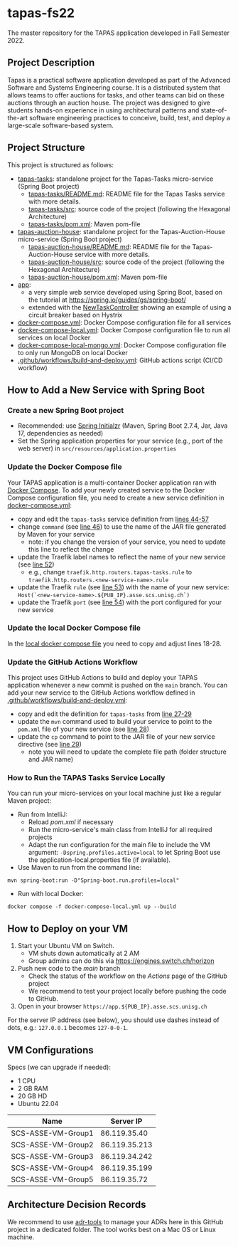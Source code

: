 # tapas-fs22
The master repository for the TAPAS application developed in Fall Semester 2022.

## Project Description
Tapas is a practical software application developed as part of the Advanced Software and Systems Engineering course. It is a distributed system that allows teams to offer auctions for tasks, and other teams can bid on these auctions through an auction house. The project was designed to give students hands-on experience in using architectural patterns and state-of-the-art software engineering practices to conceive, build, test, and deploy a large-scale software-based system.

## Project Structure
This project is structured as follows:
* [tapas-tasks](tapas-tasks): standalone project for the Tapas-Tasks micro-service (Spring Boot project)
    * [tapas-tasks/README.md](tapas-tasks/README.md): README file for the Tapas Tasks service with more details. 
    * [tapas-tasks/src](tapas-tasks/src): source code of the project (following the Hexagonal Architecture)
    * [tapas-tasks/pom.xml](tapas-tasks/pom.xml): Maven pom-file
* [tapas-auction-house](tapas-tasks): standalone project for the Tapas-Auction-House micro-service (Spring Boot project)
    * [tapas-auction-house/README.md](tapas-auction-house/README.md): README file for the Tapas-Auction-House service with more details.
    * [tapas-auction-house/src](tapas-auction-house/src): source code of the project (following the Hexagonal Architecture)
    * [tapas-auction-house/pom.xml](tapas-auction-house/pom.xml): Maven pom-file
* [app](app): 
  * a very simple web service developed using Spring Boot, based on the tutorial at https://spring.io/guides/gs/spring-boot/
  * extended with the [NewTaskController](app/src/main/java/ch/unisg/app/NewTaskController.java) showing an example of using a circuit breaker based on Hystrix
* [docker-compose.yml](docker-compose.yml): Docker Compose configuration file for all services
* [docker-compose-local.yml](docker-compose-local.yml): Docker Compose configuration file to run all services on local Docker
* [docker-compose-local-mongo.yml](docker-compose-local-mongo.yml): Docker Compose configuration file to only run MongoDB on local Docker
* [.github/workflows/build-and-deploy.yml](.github/workflows/build-and-deploy.yml): GitHub actions script (CI/CD workflow)

## How to Add a New Service with Spring Boot

### Create a new Spring Boot project

* Recommended: use [Spring Initialzr](https://start.spring.io/) (Maven, Spring Boot 2.7.4, Jar, Java 17, dependencies as needed)
* Set the Spring application properties for your service (e.g., port of the web server) in `src/resources/application.properties`

### Update the Docker Compose file
Your TAPAS application is a multi-container Docker application ran with [Docker Compose](https://docs.docker.com/compose/).
To add your newly created service to the Docker Compose configuration file, you need to create a new service
definition in [docker-compose.yml](docker-compose.yml):
* copy and edit the `tapas-tasks` service definition from [lines 44-57](docker-compose.yml)
* change `command` (see [line 46](docker-compose.yml))
  to use the name of the JAR file generated by Maven for your service
    * note: if you change the version of your service, you need to update this line to reflect the change
* update the Traefik label names to reflect the name of your new service (see [line 52](docker-compose.yml))
    * e.g., change `traefik.http.routers.tapas-tasks.rule` to `traefik.http.routers.<new-service-name>.rule`
* update the Traefik `rule` (see [line 53](docker-compose.yml)) with the name of your new service: ``Host(`<new-service-name>.${PUB_IP}.asse.scs.unisg.ch`)``
* update the Traefik `port` (see [line 54](docker-compose.yml)) with the port configured for your new service

### Update the local Docker Compose file
In the [local docker compose file](docker-compose-local.yml) you need to copy and adjust lines 18-28.

### Update the GitHub Actions Workflow
This project uses GitHub Actions to build and deploy your TAPAS application whenever a new commit is
pushed on the `main` branch. You can add your new service to the GitHub Actions workflow defined in
[.github/workflows/build-and-deploy.yml](.github/workflows/build-and-deploy.yml):
* copy and edit the definition for `tapas-tasks` from [line 27-29](.github/workflows/build-and-deploy.yml)
* update the `mvn` command used to build your service to point to the `pom.xml` file of your new service (see [line 28](.github/workflows/build-and-deploy.yml))
* update the `cp` command to point to the JAR file of your new service directive (see [line 29](.github/workflows/build-and-deploy.yml))
    * note you will need to update the complete file path (folder structure and JAR name)

### How to Run the TAPAS Tasks Service Locally
You can run your micro-services on your local machine just like a regular Maven project:
* Run from IntelliJ:
    * Reload *pom.xml* if necessary
    * Run the micro-service's main class from IntelliJ for all required projects
    * Adapt the run configuration for the main file to include the VM argument:
  ```-Dspring.profiles.active=local``` to let Spring Boot use the application-local.properties file (if available).
* Use Maven to run from the command line:
```shell
mvn spring-boot:run -D"Spring-boot.run.profiles=local"
```
* Run with local Docker:
```shell
docker compose -f docker-compose-local.yml up --build
```

## How to Deploy on your VM
1. Start your Ubuntu VM on Switch.
    * VM shuts down automatically at 2 AM
    * Group admins can do this via https://engines.switch.ch/horizon
2. Push new code to the *main* branch
    * Check the status of the workflow on the *Actions* page of the GitHub project
    * We recommend to test your project locally before pushing the code to GitHub.
3. Open in your browser `https://app.${PUB_IP}.asse.scs.unisg.ch`

For the server IP address (see below), you should use dashes instead of dots, e.g.: `127.0.0.1` becomes `127-0-0-1`.

## VM Configurations

Specs (we can upgrade if needed):
* 1 CPU
* 2 GB RAM
* 20 GB HD
* Ubuntu 22.04

| Name | Server IP |
|-------|-----------|
|SCS-ASSE-VM-Group1|86.119.35.40|
|SCS-ASSE-VM-Group2|86.119.35.213|
|SCS-ASSE-VM-Group3|86.119.34.242|
|SCS-ASSE-VM-Group4|86.119.35.199|
|SCS-ASSE-VM-Group5|86.119.35.72|

## Architecture Decision Records
We recommend to use [adr-tools](https://github.com/npryce/adr-tools) to manage your ADRs here in
this GitHub project in a dedicated folder. The tool works best on a Mac OS or Linux machine.
